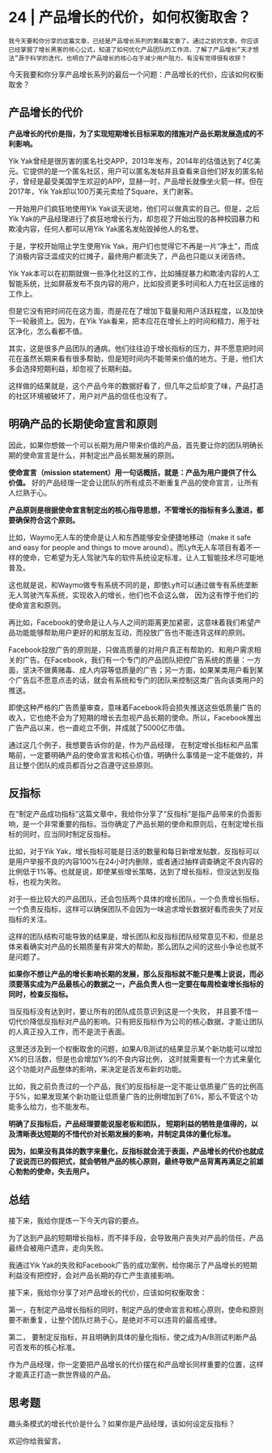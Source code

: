 # 24 |  产品增长的代价，如何权衡取舍？

    我今天要和你分享的这篇文章，已经是产品增长系列的第6篇文章了。通过之前的文章，你应该已经掌握了增长黑客的核心公式，知道了如何优化产品团队的工作流，了解了产品增长“天才想法”源于科学的迭代，也明白了产品增长的核心在于减少用户阻力，有没有觉得很有收获？

今天我要和你分享产品增长系列的最后一个问题：产品增长的代价，应该如何权衡取舍？

## 产品增长的代价

**产品增长的代价是指，为了实现短期增长目标采取的措施对产品长期发展造成的不利影响。**

Yik Yak曾经是很厉害的匿名社交APP，2013年发布，2014年的估值达到了4亿美元。它提供的是一个匿名社区，用户可以匿名发帖并且查看来自他们好友的匿名帖子，曾经是最受美国学生欢迎的APP，显赫一时，产品增长就像坐火箭一样。但在2017年，Yik Yak却以100万美元卖给了Square，关门谢客。

一开始用户们疯狂地使用Yik Yak谈天说地，他们可以做真实的自己。但是，之后Yik Yak的产品经理进行了疯狂地增长行为，却忽视了开始出现的各种校园暴力和欺凌内容，任何人都可以用Yik Yak匿名发帖毁掉他人的名誉。

于是，学校开始阻止学生使用Yik Yak，用户们也觉得它不再是一片“净土”，而成了消极内容泛滥成灾的烂摊子，最终用户都流失了，产品也只能以关闭告终。

Yik Yak本可以在初期就做一些净化社区的工作，比如捕捉暴力和欺凌内容的人工智能系统，比如屏蔽发布不良内容的用户，比如投资更多时间和人力在社区运维的工作上。

但是它没有把时间花在这方面，而是花在了增加下载量和用户活跃程度，以及加快下一轮融资上。因为，在Yik Yak看来，把本应花在增长上的时间和精力，用于社区净化，怎么看都不值。

其实，这是很多产品团队的通病。他们往往迫于增长指标的压力，并不愿意把时间花在虽然长期来看有很多帮助，但是短时间内不能带来价值的地方。于是，他们大多会选择短期利益，却忽视了长期利益。

这样做的结果就是，这个产品今年的数据好看了，但几年之后却变了味，产品打造的社区环境被破坏了，用户对产品的信任也没有了。

## 明确产品的长期使命宣言和原则

因此，如果你想做一个可以长期为用户带来价值的产品，首先要让你的团队明确长期的使命宣言是什么，并制定出产品长期发展的原则。

**使命宣言（mission statement）用一句话概括，就是：产品为用户提供了什么价值。** 好的产品经理一定会让团队的所有成员不断重复产品的使命宣言，让所有人烂熟于心。

**产品原则是根据使命宣言制定出的核心指导思想，不管增长的指标有多么激进，都要确保符合这个原则。**

比如，Waymo无人车的使命是让人和东西能够安全便捷地移动（make it safe and easy for people and things to move around）。而Lyft无人车项目有着不一样的使命，它希望为无人驾驶汽车的软件系统设定标准，让人工智能技术尽可能地普及。

这也就是说，和Waymo做专有系统不同的是，即使Lyft可以通过做专有系统垄断无人驾驶汽车系统，实现收入的增长，他们也不会这么做， 因为这有悖于他们的使命宣言和原则。

再比如，Facebook的使命是让人与人之间的距离更加紧密，这意味着我们希望产品功能能够帮助用户更好的和朋友互动，而投放广告也不能违背这样的原则。

Facebook投放广告的原则是，只做高质量的对用户真正有帮助的、和用户需求相关的广告。在Facebook，我们有一个专门的产品团队把控广告系统的质量：一方面，坚决不做黄赌毒、成人内容等低质量的广告；另一方面，如果某类用户看到某个广告后不愿意点击的话，就会有系统和专门的团队来控制这类广告向该类用户的推送。

即使这种严格的广告质量审查，意味着Facebook将会损失推送这些低质量广告的收入，它也绝不会为了短期的增长去忽视产品长期的使命。所以，Facebook推出广告产品以来，也一直屹立不倒，并成就了5000亿市值。

通过这几个例子，我想要告诉你的是，作为产品经理， 在制定增长指标和产品策略前，一定要明确产品的使命宣言和核心价值，明确什么事情是一定不能做的，并且让整个团队的成员都百分之百遵守这些原则。

## 反指标

在“制定产品成功指标”这篇文章中，我给你分享了“反指标”是指产品带来的负面影响，是一个非常重要的指标。当你确定了产品长期的使命和原则后，在制定增长指标的同时，应当同时制定反指标。

比如，对于Yik Yak，增长指标可能是日活的数量和每日新增发帖数，反指标可以是用户举报不良的内容100%在24小时内删除，或者通过抽样调查确定不良内容的比例低于1%等。也就是说，即使某些增长策略，达到了增长指标，但没达到反指标，也视为失败。

对于一些比较大的产品团队，还会包括两个具体的增长团队，一个负责增长指标，一个负责反指标，这样可以确保团队不会因为一味追求增长数据好看而丧失了对反指标的关注。

这样的团队结构可能导致的结果是，增长团队和反指标团队经常意见不和，但是总体来看确实对产品的长期质量有非常大的帮助，那么团队之间的这些小争论也就不是问题了。

**如果你不想让产品的增长影响长期的发展，那么反指标就不能只是嘴上说说，而必须要落实成为产品最核心的数据之一，产品负责人也一定要在每周检查增长指标的同时，检查反指标。**

当反指标没有达到时，要让所有的团队成员意识到这是一个失败， 并且要不惜一切代价降低反指标对产品的影响。只有把反指标作为公司的核心数据，才能让团队的人真正投入工作，而不是流于表面。

这里还涉及到一个权衡取舍的问题，如果A/B测试的结果显示某个新功能可以增加X%的日活数，但是也会增加Y%的不良内容比例， 这时就需要有一个方式来量化这个功能对产品整体的影响，来决定是否发布新的功能。

比如，我之前负责过的一个产品，我们的反指标是一定不能让低质量广告的比例高于5%，如果发现某个新功能让低质量广告的比例增加到了6%，那么不管这个功能多么给力，也不能发布。

**明确了反指标后，产品经理要能说服老板和团队， 短期利益的牺牲是值得的，以及清晰表达短期的不惜代价对长期发展的影响，并制定具体的量化标准。**

**因为，如果没有具体的数字来量化，反指标就会流于表面，产品增长的代价也就成了说说而已的假把式，就会牺牲产品的核心原则，最终导致产品背离再满足之前雄心勃勃的使命，失去用户。**

## 总结

接下来，我给你提炼一下今天内容的要点。

为了达到产品的短期增长指标，而不择手段，会导致用户丧失对产品的信任，产品最终会被用户遗弃，走向失败。

我通过Yik Yak的失败和Facebook广告的成功案例，给你揭示了产品增长的短期利益没有把控好，会对产品长期的存亡产生直接影响。

接下来，我给你分享了对产品增长的代价，应该如何权衡取舍：

第一，在制定产品增长指标的同时，制定产品的使命宣言和核心原则，使命和原则要不断重复，让整个团队烂熟于心，是绝对不可以违背的最高戒律。

第二， 要制定反指标，并且明确到具体的量化指标，使之成为A/B测试判断产品可否发布的核心标准。

作为产品经理，你一定要把产品增长的代价摆在和产品增长同样重要的位置，这样才能真正打造一款世界级的产品。

## 思考题

趣头条模式的增长代价是什么？如果你是产品经理，该如何设定反指标？

欢迎你给我留言。
    